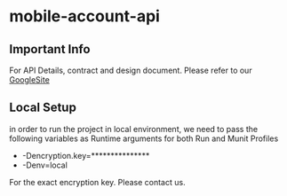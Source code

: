 # mobile-account-api

## Important Info
For API Details, contract and design document. Please refer to our [GoogleSite](https://sites.google.com/view/abhinandan-api-dev-doc/home)

## Local Setup
in order to run the project in local environment, we need to pass the following variables as Runtime arguments for both Run and Munit Profiles

- -Dencryption.key=***************
- -Denv=local

For the exact encryption key. Please contact us.